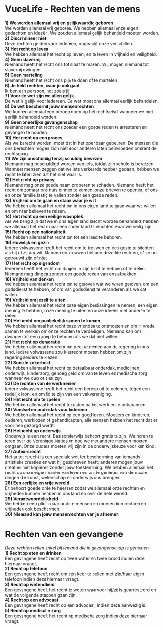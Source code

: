 # VuceLife - Rechten van de mens

**1) We worden allemaal vrij en gelijkwaardig geboren** <br>
We worden allemaal vrij geboren. We hebben allemaal onze eigen gedachten en ideeën. We zouden allemaal gelijk behandeld moeten worden.<br>
**2) Discrimineer niet**<br>
Deze rechten gelden voor iedereen, ongeacht onze verschillen.<br>
**3) Het recht op leven**<br>
We hebben allemaal het recht op leven, en te leven in vrijheid en veiligheid.<br>
**4) Geen slavernij**<br>
Niemand heeft het recht ons tot slaaf te maken. Wij mogen niemand tot slavernij dwingen.<br>
**5) Geen marteling**<br>
Niemand heeft het recht ons pijn te doen of te martelen<br>
**6) Je hebt rechten, waar je ook gaat**<br>
Ik ben een persoon, net zoals jij!<br>
**7) Voor de wet zijn we allen gelijk**<br>
De wet is gelijk voor iedereen. De wet moet ons allemaal eerlijk behandelen.<br>
**8) De wet beschermt jouw mensenrechten**<br>
We kunnen allemaal een beroep doen op het rechtselsel wanneer we niet eerlijk behandeld worden.<br>
**9) Geen oneerlijke gevangenschap**<br>
Niemand heeft het recht ons zonder een goede reden te arresteren en gevangen te houden.<br>
**10) Het recht op een proces**<br>
Als we berecht worden, moet dat in het openbaar gebeuren. De mensen die ons berechten mogen zich niet door anderen laten beïnvloeden omtrent de rechtsgang.<br>
**11) We zijn onschuldig tenzij schuldig bewezen**<br>
Niemand mag beschuldigd worden van iets, totdat zijn schuld is bewezen. Wanneer mensen zeggen dat we iets verkeerds hebben gedaan, hebben we recht te laten zien dat het niet waar is.<br>
**12) Het recht op privacy**<br>
Niemand mag onze goede naam proberen te schaden. Niemand heeft het recht om zomaar ons huis binnen te komen, onze brieven te openen, of ons en onze familie lastig te vallen zonder een goede reden.<br>
**13) Vrijheid om te gaan en staan waar je wilt**<br>
We hebben allemaal het recht om in ons eigen land te gaan waar we willen en om naar believen te reizen.<br>
**14) Het recht op een veilige woonplek**<br>
Als we bang zijn dat we in ons eigen land slecht worden behandeld, hebben we allemaal het recht naar een ander land te vluchten waar we veilig zijn.<br>
**15) Recht op een nationaliteit**<br>
We hebben allemaal het recht om tot een land te behoren.<br>
**16) Huwelijk en gezin**<br>
Iedere volwassene heeft het recht om te trouwen en een gezin te stichten als hij of zij dat wil. Mannen en vrouwen hebben dezelfde rechten, of ze nu getrouwd zijn of niet.<br>
**17) Het recht op eigendom**<br>
Iedereen heeft het recht om dingen in zijn bezit te hebben of te delen. Niemand mag dingen zonder een goede reden van ons afpakken.<br>
**18) Vrijheid van denken**<br>
We hebben allemaal het recht om te geloven wat we willen geloven, om een godsdienst te hebben, of om van godsdienst te veranderen als we dat willen.<br>
**19) Vrijheid om jezelf te uiten**<br>
We hebben allemaal het recht onze eigen beslissingen te nemen, een eigen mening te hebben, onze mening te uiten en onze ideeën met anderen te delen.<br>
**20) Het recht om publiekelijk samen te komen**<br>
We hebben allemaal het recht onze vrienden te ontmoeten en om in vrede samen te werken om onze rechten te verdedigen. Niemand kan ons dwingen tot een groep te behoren als we dat niet willen.<br>
**21) Het recht op demoratie**<br>
We hebben allemaal het recht om deel te nemen aan de regering in ons land. Iedere volwassene zou kiesrecht moeten hebben om zijn regeringsleiders te kiezen.<br>
**22) Sociale zekerheid**<br>
We hebben allemaal het recht op betaalbaar onderdak, medicijnen, onderwijs, kinderzorg, genoeg geld om van te leven en medische zorg wanneer we oud of ziek zijn<br>
**23) De rechten van de werknemer**<br>
Iedere volwassene heeft het recht een beroep uit te oefenen, tegen een redelijk loon, en om lid te zijn van een vakvereniging.<br>
**24) Het recht om te spelen**<br>
We hebben allemaal het recht te rusten na het werk en te ontspannen.<br>
**25) Voedsel en onderdak voor iedereen**<br>
We hebben allemaal het recht op een goed leven. Moeders en kinderen, ouderen, werklozen of gehandicapten, alle mensen hebben het recht dat er voor hen gezorgd wordt.<br>
**26) Het recht op onderwijs**<br>
Onderwijs is een recht. Basisonderwijs behoort gratis te zijn. We horen te leren over de Verenigde Naties en hoe we met andere mensen moeten omgaan. Onze ouders moeten vrij zijn in de onderwijskeuze voor kun kind.<br>
**27) Auteursrecht**<br>
Het auteursrecht is een speciale wet ter bescherming van iemands artistieke creaties en wat hij geschreven heeft; anderen mogen jouw creaties niet kopiëren zonder jouw toestemming. We hebben allemaal het recht op onze eigen manier van leven en om te genieten van de mooie dingen die kunst, wetenschap en onderwijs ons brengen.<br>
**28) Een eerlijke en vrije wereld**<br>
Er behoort goede orde te heersen zodat we allemaal onze rechten en vrijheden kunnen hebben in ons land en over de hele wereld.<br>
**29) Verantwoordelijkheid**<br>
We hebben een plicht naar andere mensen en moeten hun rechten en vrijheden ook beschermen.<br>
**30) Niemand kan jouw mensenrechten van je afnemen**<br>


# Rechten van een gevangene
*Deze rechten tellen enkel bij iemand die in gevangenschap is genomen.*<br>
**1) Recht op eten en drinken**<br>
Een gevangene heeft recht op twee water en twee brood indien deze hiernaar vraagt.<br>
**2) Recht op telefoon**<br>
Een gevangene heeft recht om één keer te bellen met zijn/haar eigen telefoon indien deze hiernaar vraagt.<br> 
**3) Recht op wetendheid**<br>
Een gevangene heeft het recht te weten waarvoor hij/zij is gearresteerd en wat de volgende stappen gaan zijn.<br>
**4) Recht op een advocaat**<br>
Een gevangene heeft recht op een advocaat, indien deze aanwezig is.<br>
**5) Recht op medische zorg**<br>
Een gevangene heeft het recht op medische zorg indien deze hiernaar vraagt.<br>